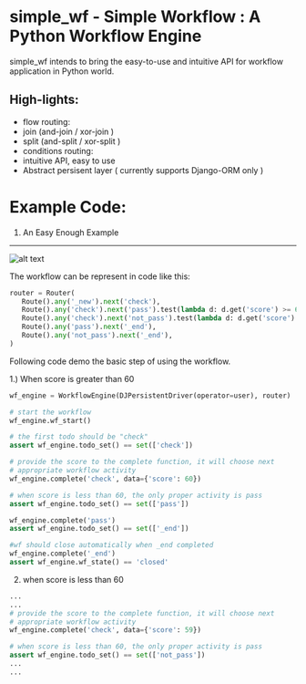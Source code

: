 simple_wf - Simple Workflow : A Python Workflow Engine 
======================================================

simple_wf intends to bring the easy-to-use and intuitive API for workflow application in Python world.

High-lights:
------------

+ flow routing:
 + join (and-join / xor-join )
 + split (and-split / xor-split ) 
+ conditions routing:
+ intuitive API, easy to use
+ Abstract persisent layer ( currently supports Django-ORM only )

Example Code:
=============

1. An Easy Enough Example 
-------------------------

![alt text](https://docs.google.com/drawings/pub?id=1kQf4gLW6HDnLJ10RwopnG5xJHeJ2QE8--3cwVNG49sw&w=960&h=720 "Conditional Rounting")

The workflow can be represent in code like this:

 ```python
router = Router(
    Route().any('_new').next('check'),
    Route().any('check').next('pass').test(lambda d: d.get('score') >= 60),
    Route().any('check').next('not_pass').test(lambda d: d.get('score') < 60),
    Route().any('pass').next('_end'),
    Route().any('not_pass').next('_end'),
)
```

Following code demo the basic step of using the workflow.

1.)  When score is greater than 60
```python
wf_engine = WorkflowEngine(DJPersistentDriver(operator=user), router)

# start the workflow
wf_engine.wf_start()

# the first todo should be "check"
assert wf_engine.todo_set() == set(['check'])

# provide the score to the complete function, it will choose next
# appropriate workflow activity
wf_engine.complete('check', data={'score': 60})

# when score is less than 60, the only proper activity is pass
assert wf_engine.todo_set() == set(['pass'])

wf_engine.complete('pass')
assert wf_engine.todo_set() == set(['_end'])

#wf should close automatically when _end completed
wf_engine.complete('_end')
assert wf_engine.wf_state() == 'closed'
```

2) when score is less than 60
```python
...
...
# provide the score to the complete function, it will choose next
# appropriate workflow activity
wf_engine.complete('check', data={'score': 59})

# when score is less than 60, the only proper activity is pass
assert wf_engine.todo_set() == set(['not_pass'])
...
...
```